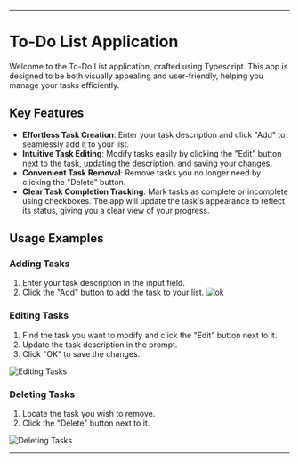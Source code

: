 

---

# To-Do List Application

Welcome to the To-Do List application, crafted using Typescript. This app is designed to be both visually appealing and user-friendly, helping you manage your tasks efficiently.

## Key Features

- **Effortless Task Creation**: Enter your task description and click "Add" to seamlessly add it to your list.
- **Intuitive Task Editing**: Modify tasks easily by clicking the "Edit" button next to the task, updating the description, and saving your changes.
- **Convenient Task Removal**: Remove tasks you no longer need by clicking the "Delete" button.
- **Clear Task Completion Tracking**: Mark tasks as complete or incomplete using checkboxes. The app will update the task's appearance to reflect its status, giving you a clear view of your progress.

## Usage Examples

### Adding Tasks

1. Enter your task description in the input field.
2. Click the "Add" button to add the task to your list.
![ok](https://github.com/user-attachments/assets/af48683b-3373-471a-ae86-e6bb2a27e788)


### Editing Tasks

1. Find the task you want to modify and click the "Edit" button next to it.
2. Update the task description in the prompt.
3. Click "OK" to save the changes.

![Editing Tasks](https://github.com/user-attachments/assets/731bce86-108a-43c6-8288-f211cc9370b6)

### Deleting Tasks

1. Locate the task you wish to remove.
2. Click the "Delete" button next to it.

![Deleting Tasks](https://github.com/user-attachments/assets/eb42dbf2-b3d2-4da5-bda5-861313f14891)

---
